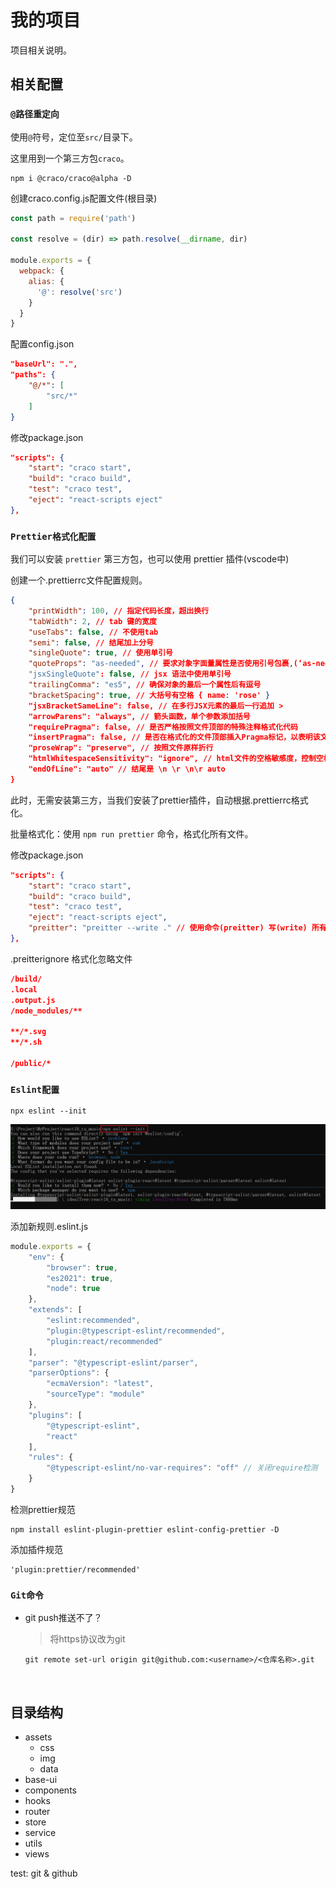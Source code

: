 # 我的项目

项目相关说明。

## 相关配置

### `@路径重定向`

使用`@`符号，定位至`src/`目录下。

这里用到一个第三方包`craco`。

```shell
npm i @craco/craco@alpha -D
```

创建craco.config.js配置文件(根目录)

```js
const path = require('path')

const resolve = (dir) => path.resolve(__dirname, dir)

module.exports = {
  webpack: {
    alias: {
      '@': resolve('src')
    }
  }
}
```

配置config.json

```json
"baseUrl": ".",
"paths": {
    "@/*": [
        "src/*"
    ]
}
```

修改package.json

```json
"scripts": {
    "start": "craco start",
    "build": "craco build",
    "test": "craco test",
    "eject": "react-scripts eject"
},
```

### `Prettier格式化配置`

我们可以安装 `prettier` 第三方包，也可以使用 prettier 插件(vscode中)

创建一个.prettierrc文件配置规则。

```json
{
    "printWidth": 100, // 指定代码长度，超出换行
    "tabWidth": 2, // tab 键的宽度
    "useTabs": false, // 不使用tab
    "semi": false, // 结尾加上分号
    "singleQuote": true, // 使用单引号
    "quoteProps": "as-needed", // 要求对象字面量属性是否使用引号包裹,(‘as-needed’: 没有特殊要求，禁止使用，'consistent': 保持一致 , preserve: 不限制，想用就用)
    "jsxSingleQuote": false, // jsx 语法中使用单引号
    "trailingComma": "es5", // 确保对象的最后一个属性后有逗号
    "bracketSpacing": true, // 大括号有空格 { name: 'rose' }
    "jsxBracketSameLine": false, // 在多行JSX元素的最后一行追加 >
    "arrowParens": "always", // 箭头函数，单个参数添加括号
    "requirePragma": false, // 是否严格按照文件顶部的特殊注释格式化代码
    "insertPragma": false, // 是否在格式化的文件顶部插入Pragma标记，以表明该文件被prettier格式化过了
    "proseWrap": "preserve", // 按照文件原样折行
    "htmlWhitespaceSensitivity": "ignore", // html文件的空格敏感度，控制空格是否影响布局
    "endOfLine": "auto" // 结尾是 \n \r \n\r auto
}
```

此时，无需安装第三方，当我们安装了prettier插件，自动根据.prettierrc格式化。

批量格式化：使用 `npm run prettier` 命令，格式化所有文件。

修改package.json

```json
"scripts": {
    "start": "craco start",
    "build": "craco build",
    "test": "craco test",
    "eject": "react-scripts eject",
    "preitter": "preitter --write ." // 使用命令(preitter) 写(write) 所有文件(.) 需要安装第三方包
},
```

.preitterignore 格式化忽略文件

```json
/build/
.local
.output.js
/node_modules/**

**/*.svg
**/*.sh

/public/*
```



### `Eslint配置`

```shell
npx eslint --init
```

![68683746710](assets/1686837467108.png)

添加新规则.eslint.js

```js
module.exports = {
    "env": {
        "browser": true,
        "es2021": true,
        "node": true
    },
    "extends": [
        "eslint:recommended",
        "plugin:@typescript-eslint/recommended",
        "plugin:react/recommended"
    ],
    "parser": "@typescript-eslint/parser",
    "parserOptions": {
        "ecmaVersion": "latest",
        "sourceType": "module"
    },
    "plugins": [
        "@typescript-eslint",
        "react"
    ],
    "rules": {
        "@typescript-eslint/no-var-requires": "off" // 关闭require检测
    }
}
```

检测prettier规范

```shell
npm install eslint-plugin-prettier eslint-config-prettier -D
```

添加插件规范

```
'plugin:prettier/recommended'
```



### `Git命令`

- git push推送不了？

  > 将https协议改为git

  ```shell
  git remote set-url origin git@github.com:<username>/<仓库名称>.git
  ```

  ​





## 目录结构

- assets
  - css
  - img
  - data
- base-ui
- components
- hooks
- router
- store
- service
- utils
- views

test: git & github 



